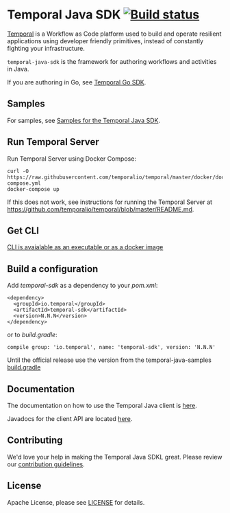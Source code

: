 # Temporal Java SDK  [![Build status](https://badge.buildkite.com/182afcb377dc16cf9d41b263620446719de2d96d6cd9d43882.svg?branch=master)](https://buildkite.com/temporal/temporal-java-sdk)


[Temporal](https://github.com/temporalio/temporal) is a Workflow as Code platform used to build and operate 
resilient applications using developer friendly primitives, instead of constantly fighting your infrastructure.

`temporal-java-sdk` is the framework for authoring workflows and activities in Java.

If you are authoring in Go, see [Temporal Go SDK](https://github.com/temporalio/temoral-go-sdk).

## Samples

For samples, see [Samples for the Temporal Java SDK](https://github.com/temporalio/temporal-java-samples).

## Run Temporal Server

Run Temporal Server using Docker Compose:

    curl -O https://raw.githubusercontent.com/temporalio/temporal/master/docker/docker-compose.yml
    docker-compose up

If this does not work, see instructions for running the Temporal Server at https://github.com/temporalio/temporal/blob/master/README.md.

## Get CLI

[CLI is avaialable as an executable or as a docker image](https://github.com/temporalio/temporal/blob/master/tools/cli/README.md)

## Build a configuration

Add *temporal-sdk* as a dependency to your *pom.xml*:

    <dependency>
      <groupId>io.temporal</groupId>
      <artifactId>temporal-sdk</artifactId>
      <version>N.N.N</version>
    </dependency>
    
or to *build.gradle*:

    compile group: 'io.temporal', name: 'temporal-sdk', version: 'N.N.N'

Until the official release use the version from the temporal-java-samples [build.gradle](https://github.com/temporalio/temporal-java-samples/blob/master/build.gradle)

## Documentation

The documentation on how to use the Temporal Java client is [here](https://docs.temporal.io/06_javaclient/).

Javadocs for the client API are located [here](https://www.javadoc.io/doc/io.temporal/temporal-sdk).

## Contributing
We'd love your help in making the Temporal Java SDKL great. Please review our [contribution guidelines](CONTRIBUTING.md).

## License
Apache License, please see [LICENSE](LICENSE) for details.
